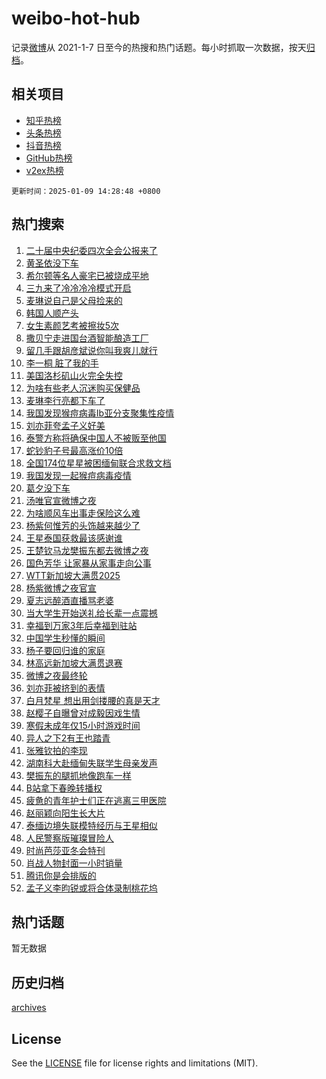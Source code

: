 # weibo-hot-hub

记录[微博](https://www.weibo.com)从 2021-1-7 日至今的热搜和热门话题。每小时抓取一次数据，按天[归档](archives)。

## 相关项目

- [知乎热榜](https://github.com/snaildev/zhihu-hot-hub)
- [头条热榜](https://github.com/snaildev/toutiao-hot-hub)
- [抖音热榜](https://github.com/snaildev/douyin-hot-hub)
- [GitHub热榜](https://github.com/snaildev/github-hot-hub)
- [v2ex热榜](https://github.com/snaildev/v2ex-hot-hub)


`更新时间：2025-01-09 14:28:48 +0800`

## 热门搜索

1. [二十届中央纪委四次全会公报来了](https://m.weibo.cn/search?containerid=100103type%3D1%26t%3D10%26q%3D%23%E4%BA%8C%E5%8D%81%E5%B1%8A%E4%B8%AD%E5%A4%AE%E7%BA%AA%E5%A7%94%E5%9B%9B%E6%AC%A1%E5%85%A8%E4%BC%9A%E5%85%AC%E6%8A%A5%E6%9D%A5%E4%BA%86%23&stream_entry_id=51&isnewpage=1&extparam=seat%3D1%26q%3D%2523%25E4%25BA%258C%25E5%258D%2581%25E5%25B1%258A%25E4%25B8%25AD%25E5%25A4%25AE%25E7%25BA%25AA%25E5%25A7%2594%25E5%259B%259B%25E6%25AC%25A1%25E5%2585%25A8%25E4%25BC%259A%25E5%2585%25AC%25E6%258A%25A5%25E6%259D%25A5%25E4%25BA%2586%2523%26filter_type%3Drealtimehot%26stream_entry_id%3D51%26pos%3D0%26dgr%3D0%26c_type%3D51%26cate%3D10103%26display_time%3D1736404127%26pre_seqid%3D173640412766401061067)
1. [黄圣依没下车](https://m.weibo.cn/search?containerid=100103type%3D1%26t%3D10%26q%3D%23%E9%BB%84%E5%9C%A3%E4%BE%9D%E6%B2%A1%E4%B8%8B%E8%BD%A6%23&stream_entry_id=31&isnewpage=1&extparam=seat%3D1%26q%3D%2523%25E9%25BB%2584%25E5%259C%25A3%25E4%25BE%259D%25E6%25B2%25A1%25E4%25B8%258B%25E8%25BD%25A6%2523%26dgr%3D0%26pos%3D0%26band_rank%3D1%26flag%3D2%26filter_type%3Drealtimehot%26cate%3D5001%26c_type%3D31%26lcate%3D5001%26stream_entry_id%3D31%26realpos%3D1%26display_time%3D1736404127%26pre_seqid%3D173640412766401061067)
1. [希尔顿等名人豪宅已被烧成平地](https://m.weibo.cn/search?containerid=100103type%3D1%26t%3D10%26q%3D%23%E5%B8%8C%E5%B0%94%E9%A1%BF%E7%AD%89%E5%90%8D%E4%BA%BA%E8%B1%AA%E5%AE%85%E5%B7%B2%E8%A2%AB%E7%83%A7%E6%88%90%E5%B9%B3%E5%9C%B0%23&stream_entry_id=31&isnewpage=1&extparam=seat%3D1%26q%3D%2523%25E5%25B8%258C%25E5%25B0%2594%25E9%25A1%25BF%25E7%25AD%2589%25E5%2590%258D%25E4%25BA%25BA%25E8%25B1%25AA%25E5%25AE%2585%25E5%25B7%25B2%25E8%25A2%25AB%25E7%2583%25A7%25E6%2588%2590%25E5%25B9%25B3%25E5%259C%25B0%2523%26dgr%3D0%26pos%3D1%26band_rank%3D2%26flag%3D1%26filter_type%3Drealtimehot%26cate%3D5001%26c_type%3D31%26lcate%3D5001%26stream_entry_id%3D31%26realpos%3D2%26display_time%3D1736404127%26pre_seqid%3D173640412766401061067)
1. [三九来了冷冷冷冷模式开启](https://m.weibo.cn/search?containerid=100103type%3D1%26t%3D10%26q%3D%23%E4%B8%89%E4%B9%9D%E6%9D%A5%E4%BA%86%E5%86%B7%E5%86%B7%E5%86%B7%E5%86%B7%E6%A8%A1%E5%BC%8F%E5%BC%80%E5%90%AF%23&stream_entry_id=31&isnewpage=1&extparam=seat%3D1%26q%3D%2523%25E4%25B8%2589%25E4%25B9%259D%25E6%259D%25A5%25E4%25BA%2586%25E5%2586%25B7%25E5%2586%25B7%25E5%2586%25B7%25E5%2586%25B7%25E6%25A8%25A1%25E5%25BC%258F%25E5%25BC%2580%25E5%2590%25AF%2523%26dgr%3D0%26pos%3D2%26band_rank%3D3%26flag%3D0%26filter_type%3Drealtimehot%26cate%3D5001%26c_type%3D31%26lcate%3D5001%26stream_entry_id%3D31%26realpos%3D3%26display_time%3D1736404127%26pre_seqid%3D173640412766401061067)
1. [麦琳说自己是父母捡来的](https://m.weibo.cn/search?containerid=100103type%3D1%26t%3D10%26q%3D%23%E9%BA%A6%E7%90%B3%E8%AF%B4%E8%87%AA%E5%B7%B1%E6%98%AF%E7%88%B6%E6%AF%8D%E6%8D%A1%E6%9D%A5%E7%9A%84%23&stream_entry_id=31&isnewpage=1&extparam=seat%3D1%26q%3D%2523%25E9%25BA%25A6%25E7%2590%25B3%25E8%25AF%25B4%25E8%2587%25AA%25E5%25B7%25B1%25E6%2598%25AF%25E7%2588%25B6%25E6%25AF%258D%25E6%258D%25A1%25E6%259D%25A5%25E7%259A%2584%2523%26dgr%3D0%26pos%3D3%26band_rank%3D4%26flag%3D1%26filter_type%3Drealtimehot%26cate%3D5001%26c_type%3D31%26lcate%3D5001%26stream_entry_id%3D31%26realpos%3D4%26display_time%3D1736404127%26pre_seqid%3D173640412766401061067)
1. [韩国人顺产头](https://m.weibo.cn/search?containerid=100103type%3D1%26t%3D10%26q%3D%E9%9F%A9%E5%9B%BD%E4%BA%BA%E9%A1%BA%E4%BA%A7%E5%A4%B4&stream_entry_id=31&isnewpage=1&extparam=seat%3D1%26q%3D%25E9%259F%25A9%25E5%259B%25BD%25E4%25BA%25BA%25E9%25A1%25BA%25E4%25BA%25A7%25E5%25A4%25B4%26dgr%3D0%26pos%3D4%26band_rank%3D5%26flag%3D2%26filter_type%3Drealtimehot%26cate%3D5001%26c_type%3D31%26lcate%3D5001%26stream_entry_id%3D31%26realpos%3D5%26display_time%3D1736404127%26pre_seqid%3D173640412766401061067)
1. [女生素颜艺考被擦妆5次](https://m.weibo.cn/search?containerid=100103type%3D1%26t%3D10%26q%3D%23%E5%A5%B3%E7%94%9F%E7%B4%A0%E9%A2%9C%E8%89%BA%E8%80%83%E8%A2%AB%E6%93%A6%E5%A6%865%E6%AC%A1%23&stream_entry_id=31&isnewpage=1&extparam=seat%3D1%26q%3D%2523%25E5%25A5%25B3%25E7%2594%259F%25E7%25B4%25A0%25E9%25A2%259C%25E8%2589%25BA%25E8%2580%2583%25E8%25A2%25AB%25E6%2593%25A6%25E5%25A6%25865%25E6%25AC%25A1%2523%26dgr%3D0%26pos%3D5%26band_rank%3D6%26flag%3D0%26filter_type%3Drealtimehot%26cate%3D5001%26c_type%3D31%26lcate%3D5001%26stream_entry_id%3D31%26realpos%3D6%26display_time%3D1736404127%26pre_seqid%3D173640412766401061067)
1. [撒贝宁走进国台酒智能酿造工厂](https://m.weibo.cn/search?containerid=100103type%3D1%26t%3D10%26q%3D%23%E6%92%92%E8%B4%9D%E5%AE%81%E8%B5%B0%E8%BF%9B%E5%9B%BD%E5%8F%B0%E9%85%92%E6%99%BA%E8%83%BD%E9%85%BF%E9%80%A0%E5%B7%A5%E5%8E%82%23&stream_entry_id=31&isnewpage=1&extparam=seat%3D1%26q%3D%2523%25E6%2592%2592%25E8%25B4%259D%25E5%25AE%2581%25E8%25B5%25B0%25E8%25BF%259B%25E5%259B%25BD%25E5%258F%25B0%25E9%2585%2592%25E6%2599%25BA%25E8%2583%25BD%25E9%2585%25BF%25E9%2580%25A0%25E5%25B7%25A5%25E5%258E%2582%2523%26stream_entry_id%3D31%26pos%3D6%26band_rank%3D7%26topic_ad%3D1%26adid%3D271858%26filter_type%3Drealtimehot%26is_ad_pos%3D1%26c_type%3D31%26lcate%3D5001%26dgr%3D0%26cate%3D5001%26display_time%3D1736404127%26pre_seqid%3D173640412766401061067)
1. [留几手跟胡彦斌说你叫我爽儿就行](https://m.weibo.cn/search?containerid=100103type%3D1%26t%3D10%26q%3D%23%E7%95%99%E5%87%A0%E6%89%8B%E8%B7%9F%E8%83%A1%E5%BD%A6%E6%96%8C%E8%AF%B4%E4%BD%A0%E5%8F%AB%E6%88%91%E7%88%BD%E5%84%BF%E5%B0%B1%E8%A1%8C%23&stream_entry_id=31&isnewpage=1&extparam=seat%3D1%26q%3D%2523%25E7%2595%2599%25E5%2587%25A0%25E6%2589%258B%25E8%25B7%259F%25E8%2583%25A1%25E5%25BD%25A6%25E6%2596%258C%25E8%25AF%25B4%25E4%25BD%25A0%25E5%258F%25AB%25E6%2588%2591%25E7%2588%25BD%25E5%2584%25BF%25E5%25B0%25B1%25E8%25A1%258C%2523%26dgr%3D0%26pos%3D7%26band_rank%3D7%26flag%3D1%26filter_type%3Drealtimehot%26cate%3D5001%26c_type%3D31%26lcate%3D5001%26stream_entry_id%3D31%26realpos%3D7%26display_time%3D1736404127%26pre_seqid%3D173640412766401061067)
1. [李一桐 脏了我的手](https://m.weibo.cn/search?containerid=100103type%3D1%26t%3D10%26q%3D%E6%9D%8E%E4%B8%80%E6%A1%90+%E8%84%8F%E4%BA%86%E6%88%91%E7%9A%84%E6%89%8B&stream_entry_id=31&isnewpage=1&extparam=seat%3D1%26q%3D%25E6%259D%258E%25E4%25B8%2580%25E6%25A1%2590%2520%25E8%2584%258F%25E4%25BA%2586%25E6%2588%2591%25E7%259A%2584%25E6%2589%258B%26dgr%3D0%26pos%3D8%26band_rank%3D8%26flag%3D2%26filter_type%3Drealtimehot%26cate%3D5001%26c_type%3D31%26lcate%3D5001%26stream_entry_id%3D31%26realpos%3D8%26display_time%3D1736404127%26pre_seqid%3D173640412766401061067)
1. [美国洛杉矶山火完全失控](https://m.weibo.cn/search?containerid=100103type%3D1%26t%3D10%26q%3D%23%E7%BE%8E%E5%9B%BD%E6%B4%9B%E6%9D%89%E7%9F%B6%E5%B1%B1%E7%81%AB%E5%AE%8C%E5%85%A8%E5%A4%B1%E6%8E%A7%23&stream_entry_id=31&isnewpage=1&extparam=seat%3D1%26q%3D%2523%25E7%25BE%258E%25E5%259B%25BD%25E6%25B4%259B%25E6%259D%2589%25E7%259F%25B6%25E5%25B1%25B1%25E7%2581%25AB%25E5%25AE%258C%25E5%2585%25A8%25E5%25A4%25B1%25E6%258E%25A7%2523%26dgr%3D0%26pos%3D9%26band_rank%3D9%26flag%3D0%26filter_type%3Drealtimehot%26cate%3D5001%26c_type%3D31%26lcate%3D5001%26stream_entry_id%3D31%26realpos%3D9%26display_time%3D1736404127%26pre_seqid%3D173640412766401061067)
1. [为啥有些老人沉迷购买保健品](https://m.weibo.cn/search?containerid=100103type%3D1%26t%3D10%26q%3D%23%E4%B8%BA%E5%95%A5%E6%9C%89%E4%BA%9B%E8%80%81%E4%BA%BA%E6%B2%89%E8%BF%B7%E8%B4%AD%E4%B9%B0%E4%BF%9D%E5%81%A5%E5%93%81%23&stream_entry_id=31&isnewpage=1&extparam=seat%3D1%26q%3D%2523%25E4%25B8%25BA%25E5%2595%25A5%25E6%259C%2589%25E4%25BA%259B%25E8%2580%2581%25E4%25BA%25BA%25E6%25B2%2589%25E8%25BF%25B7%25E8%25B4%25AD%25E4%25B9%25B0%25E4%25BF%259D%25E5%2581%25A5%25E5%2593%2581%2523%26dgr%3D0%26pos%3D10%26band_rank%3D10%26flag%3D1%26filter_type%3Drealtimehot%26cate%3D5001%26c_type%3D31%26lcate%3D5001%26stream_entry_id%3D31%26realpos%3D10%26display_time%3D1736404127%26pre_seqid%3D173640412766401061067)
1. [麦琳李行亮都下车了](https://m.weibo.cn/search?containerid=100103type%3D1%26t%3D10%26q%3D%23%E9%BA%A6%E7%90%B3%E6%9D%8E%E8%A1%8C%E4%BA%AE%E9%83%BD%E4%B8%8B%E8%BD%A6%E4%BA%86%23&stream_entry_id=31&isnewpage=1&extparam=seat%3D1%26q%3D%2523%25E9%25BA%25A6%25E7%2590%25B3%25E6%259D%258E%25E8%25A1%258C%25E4%25BA%25AE%25E9%2583%25BD%25E4%25B8%258B%25E8%25BD%25A6%25E4%25BA%2586%2523%26dgr%3D0%26pos%3D11%26band_rank%3D11%26flag%3D0%26filter_type%3Drealtimehot%26cate%3D5001%26c_type%3D31%26lcate%3D5001%26stream_entry_id%3D31%26realpos%3D11%26display_time%3D1736404127%26pre_seqid%3D173640412766401061067)
1. [我国发现猴痘病毒Ib亚分支聚集性疫情](https://m.weibo.cn/search?containerid=100103type%3D1%26t%3D10%26q%3D%23%E6%88%91%E5%9B%BD%E5%8F%91%E7%8E%B0%E7%8C%B4%E7%97%98%E7%97%85%E6%AF%92Ib%E4%BA%9A%E5%88%86%E6%94%AF%E8%81%9A%E9%9B%86%E6%80%A7%E7%96%AB%E6%83%85%23&stream_entry_id=31&isnewpage=1&extparam=seat%3D1%26q%3D%2523%25E6%2588%2591%25E5%259B%25BD%25E5%258F%2591%25E7%258E%25B0%25E7%258C%25B4%25E7%2597%2598%25E7%2597%2585%25E6%25AF%2592Ib%25E4%25BA%259A%25E5%2588%2586%25E6%2594%25AF%25E8%2581%259A%25E9%259B%2586%25E6%2580%25A7%25E7%2596%25AB%25E6%2583%2585%2523%26dgr%3D0%26pos%3D12%26band_rank%3D12%26flag%3D1%26filter_type%3Drealtimehot%26cate%3D5001%26c_type%3D31%26lcate%3D5001%26stream_entry_id%3D31%26realpos%3D12%26display_time%3D1736404127%26pre_seqid%3D173640412766401061067)
1. [刘亦菲夸孟子义好美](https://m.weibo.cn/search?containerid=100103type%3D1%26t%3D10%26q%3D%23%E5%88%98%E4%BA%A6%E8%8F%B2%E5%A4%B8%E5%AD%9F%E5%AD%90%E4%B9%89%E5%A5%BD%E7%BE%8E%23&stream_entry_id=31&isnewpage=1&extparam=seat%3D1%26q%3D%2523%25E5%2588%2598%25E4%25BA%25A6%25E8%258F%25B2%25E5%25A4%25B8%25E5%25AD%259F%25E5%25AD%2590%25E4%25B9%2589%25E5%25A5%25BD%25E7%25BE%258E%2523%26dgr%3D0%26pos%3D13%26band_rank%3D13%26flag%3D1%26filter_type%3Drealtimehot%26cate%3D5001%26c_type%3D31%26lcate%3D5001%26stream_entry_id%3D31%26realpos%3D13%26display_time%3D1736404127%26pre_seqid%3D173640412766401061067)
1. [泰警方称将确保中国人不被贩至他国](https://m.weibo.cn/search?containerid=100103type%3D1%26t%3D10%26q%3D%23%E6%B3%B0%E8%AD%A6%E6%96%B9%E7%A7%B0%E5%B0%86%E7%A1%AE%E4%BF%9D%E4%B8%AD%E5%9B%BD%E4%BA%BA%E4%B8%8D%E8%A2%AB%E8%B4%A9%E8%87%B3%E4%BB%96%E5%9B%BD%23&stream_entry_id=31&isnewpage=1&extparam=seat%3D1%26q%3D%2523%25E6%25B3%25B0%25E8%25AD%25A6%25E6%2596%25B9%25E7%25A7%25B0%25E5%25B0%2586%25E7%25A1%25AE%25E4%25BF%259D%25E4%25B8%25AD%25E5%259B%25BD%25E4%25BA%25BA%25E4%25B8%258D%25E8%25A2%25AB%25E8%25B4%25A9%25E8%2587%25B3%25E4%25BB%2596%25E5%259B%25BD%2523%26dgr%3D0%26pos%3D14%26band_rank%3D14%26flag%3D0%26filter_type%3Drealtimehot%26cate%3D5001%26c_type%3D31%26lcate%3D5001%26stream_entry_id%3D31%26realpos%3D14%26display_time%3D1736404127%26pre_seqid%3D173640412766401061067)
1. [蛇钞豹子号最高涨价10倍](https://m.weibo.cn/search?containerid=100103type%3D1%26t%3D10%26q%3D%23%E8%9B%87%E9%92%9E%E8%B1%B9%E5%AD%90%E5%8F%B7%E6%9C%80%E9%AB%98%E6%B6%A8%E4%BB%B710%E5%80%8D%23&stream_entry_id=31&isnewpage=1&extparam=seat%3D1%26q%3D%2523%25E8%259B%2587%25E9%2592%259E%25E8%25B1%25B9%25E5%25AD%2590%25E5%258F%25B7%25E6%259C%2580%25E9%25AB%2598%25E6%25B6%25A8%25E4%25BB%25B710%25E5%2580%258D%2523%26dgr%3D0%26pos%3D15%26band_rank%3D15%26flag%3D1%26filter_type%3Drealtimehot%26cate%3D5001%26c_type%3D31%26lcate%3D5001%26stream_entry_id%3D31%26realpos%3D15%26display_time%3D1736404127%26pre_seqid%3D173640412766401061067)
1. [全国174位星星被困缅甸联合求救文档](https://m.weibo.cn/search?containerid=100103type%3D1%26t%3D10%26q%3D%23%E5%85%A8%E5%9B%BD174%E4%BD%8D%E6%98%9F%E6%98%9F%E8%A2%AB%E5%9B%B0%E7%BC%85%E7%94%B8%E8%81%94%E5%90%88%E6%B1%82%E6%95%91%E6%96%87%E6%A1%A3%23&stream_entry_id=31&isnewpage=1&extparam=seat%3D1%26q%3D%2523%25E5%2585%25A8%25E5%259B%25BD174%25E4%25BD%258D%25E6%2598%259F%25E6%2598%259F%25E8%25A2%25AB%25E5%259B%25B0%25E7%25BC%2585%25E7%2594%25B8%25E8%2581%2594%25E5%2590%2588%25E6%25B1%2582%25E6%2595%2591%25E6%2596%2587%25E6%25A1%25A3%2523%26dgr%3D0%26pos%3D16%26band_rank%3D16%26flag%3D0%26filter_type%3Drealtimehot%26cate%3D5001%26c_type%3D31%26lcate%3D5001%26stream_entry_id%3D31%26realpos%3D16%26display_time%3D1736404127%26pre_seqid%3D173640412766401061067)
1. [我国发现一起猴痘病毒疫情](https://m.weibo.cn/search?containerid=100103type%3D1%26t%3D10%26q%3D%E6%88%91%E5%9B%BD%E5%8F%91%E7%8E%B0%E4%B8%80%E8%B5%B7%E7%8C%B4%E7%97%98%E7%97%85%E6%AF%92%E7%96%AB%E6%83%85&stream_entry_id=31&isnewpage=1&extparam=seat%3D1%26q%3D%25E6%2588%2591%25E5%259B%25BD%25E5%258F%2591%25E7%258E%25B0%25E4%25B8%2580%25E8%25B5%25B7%25E7%258C%25B4%25E7%2597%2598%25E7%2597%2585%25E6%25AF%2592%25E7%2596%25AB%25E6%2583%2585%26dgr%3D0%26pos%3D17%26band_rank%3D17%26flag%3D1%26filter_type%3Drealtimehot%26cate%3D5001%26c_type%3D31%26lcate%3D5001%26stream_entry_id%3D31%26realpos%3D17%26display_time%3D1736404127%26pre_seqid%3D173640412766401061067)
1. [葛夕没下车](https://m.weibo.cn/search?containerid=100103type%3D1%26t%3D10%26q%3D%E8%91%9B%E5%A4%95%E6%B2%A1%E4%B8%8B%E8%BD%A6&stream_entry_id=31&isnewpage=1&extparam=seat%3D1%26q%3D%25E8%2591%259B%25E5%25A4%2595%25E6%25B2%25A1%25E4%25B8%258B%25E8%25BD%25A6%26dgr%3D0%26pos%3D18%26band_rank%3D18%26flag%3D0%26filter_type%3Drealtimehot%26cate%3D5001%26c_type%3D31%26lcate%3D5001%26stream_entry_id%3D31%26realpos%3D18%26display_time%3D1736404127%26pre_seqid%3D173640412766401061067)
1. [汤唯官宣微博之夜](https://m.weibo.cn/search?containerid=100103type%3D1%26t%3D10%26q%3D%23%E6%B1%A4%E5%94%AF%E5%AE%98%E5%AE%A3%E5%BE%AE%E5%8D%9A%E4%B9%8B%E5%A4%9C%23&stream_entry_id=31&isnewpage=1&extparam=seat%3D1%26q%3D%2523%25E6%25B1%25A4%25E5%2594%25AF%25E5%25AE%2598%25E5%25AE%25A3%25E5%25BE%25AE%25E5%258D%259A%25E4%25B9%258B%25E5%25A4%259C%2523%26dgr%3D0%26pos%3D19%26band_rank%3D19%26flag%3D1%26filter_type%3Drealtimehot%26cate%3D5001%26c_type%3D31%26lcate%3D5001%26stream_entry_id%3D31%26realpos%3D19%26display_time%3D1736404127%26pre_seqid%3D173640412766401061067)
1. [为啥顺风车出事走保险这么难](https://m.weibo.cn/search?containerid=100103type%3D1%26t%3D10%26q%3D%23%E4%B8%BA%E5%95%A5%E9%A1%BA%E9%A3%8E%E8%BD%A6%E5%87%BA%E4%BA%8B%E8%B5%B0%E4%BF%9D%E9%99%A9%E8%BF%99%E4%B9%88%E9%9A%BE%23&stream_entry_id=31&isnewpage=1&extparam=seat%3D1%26q%3D%2523%25E4%25B8%25BA%25E5%2595%25A5%25E9%25A1%25BA%25E9%25A3%258E%25E8%25BD%25A6%25E5%2587%25BA%25E4%25BA%258B%25E8%25B5%25B0%25E4%25BF%259D%25E9%2599%25A9%25E8%25BF%2599%25E4%25B9%2588%25E9%259A%25BE%2523%26dgr%3D0%26pos%3D20%26band_rank%3D20%26flag%3D1%26filter_type%3Drealtimehot%26cate%3D5001%26c_type%3D31%26lcate%3D5001%26stream_entry_id%3D31%26realpos%3D20%26display_time%3D1736404127%26pre_seqid%3D173640412766401061067)
1. [杨紫何惟芳的头饰越来越少了](https://m.weibo.cn/search?containerid=100103type%3D1%26t%3D10%26q%3D%E6%9D%A8%E7%B4%AB%E4%BD%95%E6%83%9F%E8%8A%B3%E7%9A%84%E5%A4%B4%E9%A5%B0%E8%B6%8A%E6%9D%A5%E8%B6%8A%E5%B0%91%E4%BA%86&stream_entry_id=31&isnewpage=1&extparam=seat%3D1%26q%3D%25E6%259D%25A8%25E7%25B4%25AB%25E4%25BD%2595%25E6%2583%259F%25E8%258A%25B3%25E7%259A%2584%25E5%25A4%25B4%25E9%25A5%25B0%25E8%25B6%258A%25E6%259D%25A5%25E8%25B6%258A%25E5%25B0%2591%25E4%25BA%2586%26dgr%3D0%26pos%3D21%26band_rank%3D21%26flag%3D1%26filter_type%3Drealtimehot%26cate%3D5001%26c_type%3D31%26lcate%3D5001%26stream_entry_id%3D31%26realpos%3D21%26display_time%3D1736404127%26pre_seqid%3D173640412766401061067)
1. [王星泰国获救最该感谢谁](https://m.weibo.cn/search?containerid=100103type%3D1%26t%3D10%26q%3D%23%E7%8E%8B%E6%98%9F%E6%B3%B0%E5%9B%BD%E8%8E%B7%E6%95%91%E6%9C%80%E8%AF%A5%E6%84%9F%E8%B0%A2%E8%B0%81%23&stream_entry_id=31&isnewpage=1&extparam=seat%3D1%26q%3D%2523%25E7%258E%258B%25E6%2598%259F%25E6%25B3%25B0%25E5%259B%25BD%25E8%258E%25B7%25E6%2595%2591%25E6%259C%2580%25E8%25AF%25A5%25E6%2584%259F%25E8%25B0%25A2%25E8%25B0%2581%2523%26dgr%3D0%26pos%3D22%26band_rank%3D22%26flag%3D1%26filter_type%3Drealtimehot%26cate%3D5001%26c_type%3D31%26lcate%3D5001%26stream_entry_id%3D31%26realpos%3D22%26display_time%3D1736404127%26pre_seqid%3D173640412766401061067)
1. [王楚钦马龙樊振东都去微博之夜](https://m.weibo.cn/search?containerid=100103type%3D1%26t%3D10%26q%3D%23%E7%8E%8B%E6%A5%9A%E9%92%A6%E9%A9%AC%E9%BE%99%E6%A8%8A%E6%8C%AF%E4%B8%9C%E9%83%BD%E5%8E%BB%E5%BE%AE%E5%8D%9A%E4%B9%8B%E5%A4%9C%23&stream_entry_id=31&isnewpage=1&extparam=seat%3D1%26q%3D%2523%25E7%258E%258B%25E6%25A5%259A%25E9%2592%25A6%25E9%25A9%25AC%25E9%25BE%2599%25E6%25A8%258A%25E6%258C%25AF%25E4%25B8%259C%25E9%2583%25BD%25E5%258E%25BB%25E5%25BE%25AE%25E5%258D%259A%25E4%25B9%258B%25E5%25A4%259C%2523%26dgr%3D0%26pos%3D23%26band_rank%3D23%26flag%3D1%26filter_type%3Drealtimehot%26cate%3D5001%26c_type%3D31%26lcate%3D5001%26stream_entry_id%3D31%26realpos%3D23%26display_time%3D1736404127%26pre_seqid%3D173640412766401061067)
1. [国色芳华 让家暴从家事走向公事](https://m.weibo.cn/search?containerid=100103type%3D1%26t%3D10%26q%3D%E5%9B%BD%E8%89%B2%E8%8A%B3%E5%8D%8E+%E8%AE%A9%E5%AE%B6%E6%9A%B4%E4%BB%8E%E5%AE%B6%E4%BA%8B%E8%B5%B0%E5%90%91%E5%85%AC%E4%BA%8B&stream_entry_id=31&isnewpage=1&extparam=seat%3D1%26q%3D%25E5%259B%25BD%25E8%2589%25B2%25E8%258A%25B3%25E5%258D%258E%2520%25E8%25AE%25A9%25E5%25AE%25B6%25E6%259A%25B4%25E4%25BB%258E%25E5%25AE%25B6%25E4%25BA%258B%25E8%25B5%25B0%25E5%2590%2591%25E5%2585%25AC%25E4%25BA%258B%26dgr%3D0%26pos%3D24%26band_rank%3D24%26flag%3D1%26filter_type%3Drealtimehot%26cate%3D5001%26c_type%3D31%26lcate%3D5001%26stream_entry_id%3D31%26realpos%3D24%26display_time%3D1736404127%26pre_seqid%3D173640412766401061067)
1. [WTT新加坡大满贯2025](https://m.weibo.cn/search?containerid=100103type%3D1%26t%3D10%26q%3D%23WTT%E6%96%B0%E5%8A%A0%E5%9D%A1%E5%A4%A7%E6%BB%A1%E8%B4%AF2025%23&stream_entry_id=31&isnewpage=1&extparam=seat%3D1%26q%3D%2523WTT%25E6%2596%25B0%25E5%258A%25A0%25E5%259D%25A1%25E5%25A4%25A7%25E6%25BB%25A1%25E8%25B4%25AF2025%2523%26dgr%3D0%26pos%3D25%26band_rank%3D25%26flag%3D1%26filter_type%3Drealtimehot%26cate%3D5001%26c_type%3D31%26lcate%3D5001%26stream_entry_id%3D31%26realpos%3D25%26display_time%3D1736404127%26pre_seqid%3D173640412766401061067)
1. [杨紫微博之夜官宣](https://m.weibo.cn/search?containerid=100103type%3D1%26t%3D10%26q%3D%23%E6%9D%A8%E7%B4%AB%E5%BE%AE%E5%8D%9A%E4%B9%8B%E5%A4%9C%E5%AE%98%E5%AE%A3%23&stream_entry_id=31&isnewpage=1&extparam=seat%3D1%26q%3D%2523%25E6%259D%25A8%25E7%25B4%25AB%25E5%25BE%25AE%25E5%258D%259A%25E4%25B9%258B%25E5%25A4%259C%25E5%25AE%2598%25E5%25AE%25A3%2523%26dgr%3D0%26pos%3D26%26band_rank%3D26%26flag%3D1%26filter_type%3Drealtimehot%26cate%3D5001%26c_type%3D31%26lcate%3D5001%26stream_entry_id%3D31%26realpos%3D26%26display_time%3D1736404127%26pre_seqid%3D173640412766401061067)
1. [夏志远醉酒直播骂老婆](https://m.weibo.cn/search?containerid=100103type%3D1%26t%3D10%26q%3D%23%E5%A4%8F%E5%BF%97%E8%BF%9C%E9%86%89%E9%85%92%E7%9B%B4%E6%92%AD%E9%AA%82%E8%80%81%E5%A9%86%23&stream_entry_id=31&isnewpage=1&extparam=seat%3D1%26q%3D%2523%25E5%25A4%258F%25E5%25BF%2597%25E8%25BF%259C%25E9%2586%2589%25E9%2585%2592%25E7%259B%25B4%25E6%2592%25AD%25E9%25AA%2582%25E8%2580%2581%25E5%25A9%2586%2523%26dgr%3D0%26pos%3D27%26band_rank%3D27%26flag%3D0%26filter_type%3Drealtimehot%26cate%3D5001%26c_type%3D31%26lcate%3D5001%26stream_entry_id%3D31%26realpos%3D27%26display_time%3D1736404127%26pre_seqid%3D173640412766401061067)
1. [当大学生开始送礼给长辈一点震撼](https://m.weibo.cn/search?containerid=100103type%3D1%26t%3D10%26q%3D%E5%BD%93%E5%A4%A7%E5%AD%A6%E7%94%9F%E5%BC%80%E5%A7%8B%E9%80%81%E7%A4%BC%E7%BB%99%E9%95%BF%E8%BE%88%E4%B8%80%E7%82%B9%E9%9C%87%E6%92%BC&stream_entry_id=31&isnewpage=1&extparam=seat%3D1%26q%3D%25E5%25BD%2593%25E5%25A4%25A7%25E5%25AD%25A6%25E7%2594%259F%25E5%25BC%2580%25E5%25A7%258B%25E9%2580%2581%25E7%25A4%25BC%25E7%25BB%2599%25E9%2595%25BF%25E8%25BE%2588%25E4%25B8%2580%25E7%2582%25B9%25E9%259C%2587%25E6%2592%25BC%26dgr%3D0%26pos%3D28%26band_rank%3D28%26flag%3D1%26filter_type%3Drealtimehot%26cate%3D5001%26c_type%3D31%26lcate%3D5001%26stream_entry_id%3D31%26realpos%3D28%26display_time%3D1736404127%26pre_seqid%3D173640412766401061067)
1. [幸福到万家3年后幸福到驻站](https://m.weibo.cn/search?containerid=100103type%3D1%26t%3D10%26q%3D%E5%B9%B8%E7%A6%8F%E5%88%B0%E4%B8%87%E5%AE%B63%E5%B9%B4%E5%90%8E%E5%B9%B8%E7%A6%8F%E5%88%B0%E9%A9%BB%E7%AB%99&stream_entry_id=31&isnewpage=1&extparam=seat%3D1%26q%3D%25E5%25B9%25B8%25E7%25A6%258F%25E5%2588%25B0%25E4%25B8%2587%25E5%25AE%25B63%25E5%25B9%25B4%25E5%2590%258E%25E5%25B9%25B8%25E7%25A6%258F%25E5%2588%25B0%25E9%25A9%25BB%25E7%25AB%2599%26dgr%3D0%26pos%3D29%26band_rank%3D29%26flag%3D1%26filter_type%3Drealtimehot%26cate%3D5001%26c_type%3D31%26lcate%3D5001%26stream_entry_id%3D31%26realpos%3D29%26display_time%3D1736404127%26pre_seqid%3D173640412766401061067)
1. [中国学生秒懂的瞬间](https://m.weibo.cn/search?containerid=100103type%3D1%26t%3D10%26q%3D%E4%B8%AD%E5%9B%BD%E5%AD%A6%E7%94%9F%E7%A7%92%E6%87%82%E7%9A%84%E7%9E%AC%E9%97%B4&stream_entry_id=31&isnewpage=1&extparam=seat%3D1%26q%3D%25E4%25B8%25AD%25E5%259B%25BD%25E5%25AD%25A6%25E7%2594%259F%25E7%25A7%2592%25E6%2587%2582%25E7%259A%2584%25E7%259E%25AC%25E9%2597%25B4%26dgr%3D0%26pos%3D30%26band_rank%3D30%26flag%3D1%26filter_type%3Drealtimehot%26cate%3D5001%26c_type%3D31%26lcate%3D5001%26stream_entry_id%3D31%26realpos%3D30%26display_time%3D1736404127%26pre_seqid%3D173640412766401061067)
1. [杨子要回归谁的家庭](https://m.weibo.cn/search?containerid=100103type%3D1%26t%3D10%26q%3D%E6%9D%A8%E5%AD%90%E8%A6%81%E5%9B%9E%E5%BD%92%E8%B0%81%E7%9A%84%E5%AE%B6%E5%BA%AD&stream_entry_id=31&isnewpage=1&extparam=seat%3D1%26q%3D%25E6%259D%25A8%25E5%25AD%2590%25E8%25A6%2581%25E5%259B%259E%25E5%25BD%2592%25E8%25B0%2581%25E7%259A%2584%25E5%25AE%25B6%25E5%25BA%25AD%26dgr%3D0%26pos%3D31%26band_rank%3D31%26flag%3D1%26filter_type%3Drealtimehot%26cate%3D5001%26c_type%3D31%26lcate%3D5001%26stream_entry_id%3D31%26realpos%3D31%26display_time%3D1736404127%26pre_seqid%3D173640412766401061067)
1. [林高远新加坡大满贯退赛](https://m.weibo.cn/search?containerid=100103type%3D1%26t%3D10%26q%3D%23%E6%9E%97%E9%AB%98%E8%BF%9C%E6%96%B0%E5%8A%A0%E5%9D%A1%E5%A4%A7%E6%BB%A1%E8%B4%AF%E9%80%80%E8%B5%9B%23&stream_entry_id=31&isnewpage=1&extparam=seat%3D1%26q%3D%2523%25E6%259E%2597%25E9%25AB%2598%25E8%25BF%259C%25E6%2596%25B0%25E5%258A%25A0%25E5%259D%25A1%25E5%25A4%25A7%25E6%25BB%25A1%25E8%25B4%25AF%25E9%2580%2580%25E8%25B5%259B%2523%26dgr%3D0%26pos%3D32%26band_rank%3D32%26flag%3D1%26filter_type%3Drealtimehot%26cate%3D5001%26c_type%3D31%26lcate%3D5001%26stream_entry_id%3D31%26realpos%3D32%26display_time%3D1736404127%26pre_seqid%3D173640412766401061067)
1. [微博之夜最终轮](https://m.weibo.cn/search?containerid=100103type%3D1%26t%3D10%26q%3D%23%E5%BE%AE%E5%8D%9A%E4%B9%8B%E5%A4%9C%E6%9C%80%E7%BB%88%E8%BD%AE%23&stream_entry_id=31&isnewpage=1&extparam=seat%3D1%26q%3D%2523%25E5%25BE%25AE%25E5%258D%259A%25E4%25B9%258B%25E5%25A4%259C%25E6%259C%2580%25E7%25BB%2588%25E8%25BD%25AE%2523%26dgr%3D0%26pos%3D33%26band_rank%3D33%26flag%3D0%26filter_type%3Drealtimehot%26cate%3D5001%26c_type%3D31%26lcate%3D5001%26stream_entry_id%3D31%26realpos%3D33%26display_time%3D1736404127%26pre_seqid%3D173640412766401061067)
1. [刘亦菲被挤到的表情](https://m.weibo.cn/search?containerid=100103type%3D1%26t%3D10%26q%3D%23%E5%88%98%E4%BA%A6%E8%8F%B2%E8%A2%AB%E6%8C%A4%E5%88%B0%E7%9A%84%E8%A1%A8%E6%83%85%23&stream_entry_id=31&isnewpage=1&extparam=seat%3D1%26q%3D%2523%25E5%2588%2598%25E4%25BA%25A6%25E8%258F%25B2%25E8%25A2%25AB%25E6%258C%25A4%25E5%2588%25B0%25E7%259A%2584%25E8%25A1%25A8%25E6%2583%2585%2523%26dgr%3D0%26pos%3D34%26band_rank%3D34%26flag%3D0%26filter_type%3Drealtimehot%26cate%3D5001%26c_type%3D31%26lcate%3D5001%26stream_entry_id%3D31%26realpos%3D34%26display_time%3D1736404127%26pre_seqid%3D173640412766401061067)
1. [白月梵星 想出用剑搂腰的真是天才](https://m.weibo.cn/search?containerid=100103type%3D1%26t%3D10%26q%3D%E7%99%BD%E6%9C%88%E6%A2%B5%E6%98%9F+%E6%83%B3%E5%87%BA%E7%94%A8%E5%89%91%E6%90%82%E8%85%B0%E7%9A%84%E7%9C%9F%E6%98%AF%E5%A4%A9%E6%89%8D&stream_entry_id=31&isnewpage=1&extparam=seat%3D1%26q%3D%25E7%2599%25BD%25E6%259C%2588%25E6%25A2%25B5%25E6%2598%259F%2520%25E6%2583%25B3%25E5%2587%25BA%25E7%2594%25A8%25E5%2589%2591%25E6%2590%2582%25E8%2585%25B0%25E7%259A%2584%25E7%259C%259F%25E6%2598%25AF%25E5%25A4%25A9%25E6%2589%258D%26dgr%3D0%26pos%3D35%26band_rank%3D35%26flag%3D1%26filter_type%3Drealtimehot%26cate%3D5001%26c_type%3D31%26lcate%3D5001%26stream_entry_id%3D31%26realpos%3D35%26display_time%3D1736404127%26pre_seqid%3D173640412766401061067)
1. [赵樱子自曝曾对成毅因戏生情](https://m.weibo.cn/search?containerid=100103type%3D1%26t%3D10%26q%3D%23%E8%B5%B5%E6%A8%B1%E5%AD%90%E8%87%AA%E6%9B%9D%E6%9B%BE%E5%AF%B9%E6%88%90%E6%AF%85%E5%9B%A0%E6%88%8F%E7%94%9F%E6%83%85%23&stream_entry_id=31&isnewpage=1&extparam=seat%3D1%26q%3D%2523%25E8%25B5%25B5%25E6%25A8%25B1%25E5%25AD%2590%25E8%2587%25AA%25E6%259B%259D%25E6%259B%25BE%25E5%25AF%25B9%25E6%2588%2590%25E6%25AF%2585%25E5%259B%25A0%25E6%2588%258F%25E7%2594%259F%25E6%2583%2585%2523%26dgr%3D0%26pos%3D36%26band_rank%3D36%26flag%3D0%26filter_type%3Drealtimehot%26cate%3D5001%26c_type%3D31%26lcate%3D5001%26stream_entry_id%3D31%26realpos%3D36%26display_time%3D1736404127%26pre_seqid%3D173640412766401061067)
1. [寒假未成年仅15小时游戏时间](https://m.weibo.cn/search?containerid=100103type%3D1%26t%3D10%26q%3D%23%E5%AF%92%E5%81%87%E6%9C%AA%E6%88%90%E5%B9%B4%E4%BB%8515%E5%B0%8F%E6%97%B6%E6%B8%B8%E6%88%8F%E6%97%B6%E9%97%B4%23&stream_entry_id=31&isnewpage=1&extparam=seat%3D1%26q%3D%2523%25E5%25AF%2592%25E5%2581%2587%25E6%259C%25AA%25E6%2588%2590%25E5%25B9%25B4%25E4%25BB%258515%25E5%25B0%258F%25E6%2597%25B6%25E6%25B8%25B8%25E6%2588%258F%25E6%2597%25B6%25E9%2597%25B4%2523%26dgr%3D0%26pos%3D37%26band_rank%3D37%26flag%3D1%26filter_type%3Drealtimehot%26cate%3D5001%26c_type%3D31%26lcate%3D5001%26stream_entry_id%3D31%26realpos%3D37%26display_time%3D1736404127%26pre_seqid%3D173640412766401061067)
1. [异人之下2有王也踏青](https://m.weibo.cn/search?containerid=100103type%3D1%26t%3D10%26q%3D%E5%BC%82%E4%BA%BA%E4%B9%8B%E4%B8%8B2%E6%9C%89%E7%8E%8B%E4%B9%9F%E8%B8%8F%E9%9D%92&stream_entry_id=31&isnewpage=1&extparam=seat%3D1%26q%3D%25E5%25BC%2582%25E4%25BA%25BA%25E4%25B9%258B%25E4%25B8%258B2%25E6%259C%2589%25E7%258E%258B%25E4%25B9%259F%25E8%25B8%258F%25E9%259D%2592%26dgr%3D0%26pos%3D38%26band_rank%3D38%26flag%3D1%26filter_type%3Drealtimehot%26cate%3D5001%26c_type%3D31%26lcate%3D5001%26stream_entry_id%3D31%26realpos%3D38%26display_time%3D1736404127%26pre_seqid%3D173640412766401061067)
1. [张雅钦拍的李现](https://m.weibo.cn/search?containerid=100103type%3D1%26t%3D10%26q%3D%23%E5%BC%A0%E9%9B%85%E9%92%A6%E6%8B%8D%E7%9A%84%E6%9D%8E%E7%8E%B0%23&stream_entry_id=31&isnewpage=1&extparam=seat%3D1%26q%3D%2523%25E5%25BC%25A0%25E9%259B%2585%25E9%2592%25A6%25E6%258B%258D%25E7%259A%2584%25E6%259D%258E%25E7%258E%25B0%2523%26dgr%3D0%26pos%3D39%26band_rank%3D39%26flag%3D1%26filter_type%3Drealtimehot%26cate%3D5001%26c_type%3D31%26lcate%3D5001%26stream_entry_id%3D31%26realpos%3D39%26display_time%3D1736404127%26pre_seqid%3D173640412766401061067)
1. [湖南科大赴缅甸失联学生母亲发声](https://m.weibo.cn/search?containerid=100103type%3D1%26t%3D10%26q%3D%23%E6%B9%96%E5%8D%97%E7%A7%91%E5%A4%A7%E8%B5%B4%E7%BC%85%E7%94%B8%E5%A4%B1%E8%81%94%E5%AD%A6%E7%94%9F%E6%AF%8D%E4%BA%B2%E5%8F%91%E5%A3%B0%23&stream_entry_id=31&isnewpage=1&extparam=seat%3D1%26q%3D%2523%25E6%25B9%2596%25E5%258D%2597%25E7%25A7%2591%25E5%25A4%25A7%25E8%25B5%25B4%25E7%25BC%2585%25E7%2594%25B8%25E5%25A4%25B1%25E8%2581%2594%25E5%25AD%25A6%25E7%2594%259F%25E6%25AF%258D%25E4%25BA%25B2%25E5%258F%2591%25E5%25A3%25B0%2523%26dgr%3D0%26pos%3D40%26band_rank%3D40%26flag%3D1%26filter_type%3Drealtimehot%26cate%3D5001%26c_type%3D31%26lcate%3D5001%26stream_entry_id%3D31%26realpos%3D40%26display_time%3D1736404127%26pre_seqid%3D173640412766401061067)
1. [樊振东的腿抓地像跑车一样](https://m.weibo.cn/search?containerid=100103type%3D1%26t%3D10%26q%3D%23%E6%A8%8A%E6%8C%AF%E4%B8%9C%E7%9A%84%E8%85%BF%E6%8A%93%E5%9C%B0%E5%83%8F%E8%B7%91%E8%BD%A6%E4%B8%80%E6%A0%B7%23&stream_entry_id=31&isnewpage=1&extparam=seat%3D1%26q%3D%2523%25E6%25A8%258A%25E6%258C%25AF%25E4%25B8%259C%25E7%259A%2584%25E8%2585%25BF%25E6%258A%2593%25E5%259C%25B0%25E5%2583%258F%25E8%25B7%2591%25E8%25BD%25A6%25E4%25B8%2580%25E6%25A0%25B7%2523%26dgr%3D0%26pos%3D41%26band_rank%3D41%26flag%3D1%26filter_type%3Drealtimehot%26cate%3D5001%26c_type%3D31%26lcate%3D5001%26stream_entry_id%3D31%26realpos%3D41%26display_time%3D1736404127%26pre_seqid%3D173640412766401061067)
1. [B站拿下春晚转播权](https://m.weibo.cn/search?containerid=100103type%3D1%26t%3D10%26q%3D%23B%E7%AB%99%E6%8B%BF%E4%B8%8B%E6%98%A5%E6%99%9A%E8%BD%AC%E6%92%AD%E6%9D%83%23&stream_entry_id=31&isnewpage=1&extparam=seat%3D1%26q%3D%2523B%25E7%25AB%2599%25E6%258B%25BF%25E4%25B8%258B%25E6%2598%25A5%25E6%2599%259A%25E8%25BD%25AC%25E6%2592%25AD%25E6%259D%2583%2523%26dgr%3D0%26pos%3D42%26band_rank%3D42%26flag%3D0%26filter_type%3Drealtimehot%26cate%3D5001%26c_type%3D31%26lcate%3D5001%26stream_entry_id%3D31%26realpos%3D42%26display_time%3D1736404127%26pre_seqid%3D173640412766401061067)
1. [疲惫的青年护士们正在逃离三甲医院](https://m.weibo.cn/search?containerid=100103type%3D1%26t%3D10%26q%3D%23%E7%96%B2%E6%83%AB%E7%9A%84%E9%9D%92%E5%B9%B4%E6%8A%A4%E5%A3%AB%E4%BB%AC%E6%AD%A3%E5%9C%A8%E9%80%83%E7%A6%BB%E4%B8%89%E7%94%B2%E5%8C%BB%E9%99%A2%23&stream_entry_id=31&isnewpage=1&extparam=seat%3D1%26q%3D%2523%25E7%2596%25B2%25E6%2583%25AB%25E7%259A%2584%25E9%259D%2592%25E5%25B9%25B4%25E6%258A%25A4%25E5%25A3%25AB%25E4%25BB%25AC%25E6%25AD%25A3%25E5%259C%25A8%25E9%2580%2583%25E7%25A6%25BB%25E4%25B8%2589%25E7%2594%25B2%25E5%258C%25BB%25E9%2599%25A2%2523%26dgr%3D0%26pos%3D43%26band_rank%3D43%26flag%3D1%26filter_type%3Drealtimehot%26cate%3D5001%26c_type%3D31%26lcate%3D5001%26stream_entry_id%3D31%26realpos%3D43%26display_time%3D1736404127%26pre_seqid%3D173640412766401061067)
1. [赵丽颖向阳生长大片](https://m.weibo.cn/search?containerid=100103type%3D1%26t%3D10%26q%3D%23%E8%B5%B5%E4%B8%BD%E9%A2%96%E5%90%91%E9%98%B3%E7%94%9F%E9%95%BF%E5%A4%A7%E7%89%87%23&stream_entry_id=31&isnewpage=1&extparam=seat%3D1%26q%3D%2523%25E8%25B5%25B5%25E4%25B8%25BD%25E9%25A2%2596%25E5%2590%2591%25E9%2598%25B3%25E7%2594%259F%25E9%2595%25BF%25E5%25A4%25A7%25E7%2589%2587%2523%26dgr%3D0%26pos%3D44%26band_rank%3D44%26flag%3D1%26filter_type%3Drealtimehot%26cate%3D5001%26c_type%3D31%26lcate%3D5001%26stream_entry_id%3D31%26realpos%3D44%26display_time%3D1736404127%26pre_seqid%3D173640412766401061067)
1. [泰缅边境失联模特经历与王星相似](https://m.weibo.cn/search?containerid=100103type%3D1%26t%3D10%26q%3D%23%E6%B3%B0%E7%BC%85%E8%BE%B9%E5%A2%83%E5%A4%B1%E8%81%94%E6%A8%A1%E7%89%B9%E7%BB%8F%E5%8E%86%E4%B8%8E%E7%8E%8B%E6%98%9F%E7%9B%B8%E4%BC%BC%23&stream_entry_id=31&isnewpage=1&extparam=seat%3D1%26q%3D%2523%25E6%25B3%25B0%25E7%25BC%2585%25E8%25BE%25B9%25E5%25A2%2583%25E5%25A4%25B1%25E8%2581%2594%25E6%25A8%25A1%25E7%2589%25B9%25E7%25BB%258F%25E5%258E%2586%25E4%25B8%258E%25E7%258E%258B%25E6%2598%259F%25E7%259B%25B8%25E4%25BC%25BC%2523%26dgr%3D0%26pos%3D45%26band_rank%3D45%26flag%3D0%26filter_type%3Drealtimehot%26cate%3D5001%26c_type%3D31%26lcate%3D5001%26stream_entry_id%3D31%26realpos%3D45%26display_time%3D1736404127%26pre_seqid%3D173640412766401061067)
1. [人民警察版璀璨冒险人](https://m.weibo.cn/search?containerid=100103type%3D1%26t%3D10%26q%3D%23%E4%BA%BA%E6%B0%91%E8%AD%A6%E5%AF%9F%E7%89%88%E7%92%80%E7%92%A8%E5%86%92%E9%99%A9%E4%BA%BA%23&stream_entry_id=31&isnewpage=1&extparam=seat%3D1%26q%3D%2523%25E4%25BA%25BA%25E6%25B0%2591%25E8%25AD%25A6%25E5%25AF%259F%25E7%2589%2588%25E7%2592%2580%25E7%2592%25A8%25E5%2586%2592%25E9%2599%25A9%25E4%25BA%25BA%2523%26dgr%3D0%26pos%3D46%26band_rank%3D46%26flag%3D1%26filter_type%3Drealtimehot%26cate%3D5001%26c_type%3D31%26lcate%3D5001%26stream_entry_id%3D31%26realpos%3D46%26display_time%3D1736404127%26pre_seqid%3D173640412766401061067)
1. [时尚芭莎亚冬会特刊](https://m.weibo.cn/search?containerid=100103type%3D1%26t%3D10%26q%3D%23%E6%97%B6%E5%B0%9A%E8%8A%AD%E8%8E%8E%E4%BA%9A%E5%86%AC%E4%BC%9A%E7%89%B9%E5%88%8A%23&stream_entry_id=31&isnewpage=1&extparam=seat%3D1%26q%3D%2523%25E6%2597%25B6%25E5%25B0%259A%25E8%258A%25AD%25E8%258E%258E%25E4%25BA%259A%25E5%2586%25AC%25E4%25BC%259A%25E7%2589%25B9%25E5%2588%258A%2523%26dgr%3D0%26pos%3D47%26band_rank%3D47%26flag%3D1%26filter_type%3Drealtimehot%26cate%3D5001%26c_type%3D31%26lcate%3D5001%26stream_entry_id%3D31%26realpos%3D47%26display_time%3D1736404127%26pre_seqid%3D173640412766401061067)
1. [肖战人物封面一小时销量](https://m.weibo.cn/search?containerid=100103type%3D1%26t%3D10%26q%3D%23%E8%82%96%E6%88%98%E4%BA%BA%E7%89%A9%E5%B0%81%E9%9D%A2%E4%B8%80%E5%B0%8F%E6%97%B6%E9%94%80%E9%87%8F%23&stream_entry_id=31&isnewpage=1&extparam=seat%3D1%26q%3D%2523%25E8%2582%2596%25E6%2588%2598%25E4%25BA%25BA%25E7%2589%25A9%25E5%25B0%2581%25E9%259D%25A2%25E4%25B8%2580%25E5%25B0%258F%25E6%2597%25B6%25E9%2594%2580%25E9%2587%258F%2523%26dgr%3D0%26pos%3D48%26band_rank%3D48%26flag%3D1%26filter_type%3Drealtimehot%26cate%3D5001%26c_type%3D31%26lcate%3D5001%26stream_entry_id%3D31%26realpos%3D48%26display_time%3D1736404127%26pre_seqid%3D173640412766401061067)
1. [腾讯你是会排版的](https://m.weibo.cn/search?containerid=100103type%3D1%26t%3D10%26q%3D%E8%85%BE%E8%AE%AF%E4%BD%A0%E6%98%AF%E4%BC%9A%E6%8E%92%E7%89%88%E7%9A%84&stream_entry_id=31&isnewpage=1&extparam=seat%3D1%26q%3D%25E8%2585%25BE%25E8%25AE%25AF%25E4%25BD%25A0%25E6%2598%25AF%25E4%25BC%259A%25E6%258E%2592%25E7%2589%2588%25E7%259A%2584%26dgr%3D0%26pos%3D49%26band_rank%3D49%26flag%3D1%26filter_type%3Drealtimehot%26cate%3D5001%26c_type%3D31%26lcate%3D5001%26stream_entry_id%3D31%26realpos%3D49%26display_time%3D1736404127%26pre_seqid%3D173640412766401061067)
1. [孟子义李昀锐或将合体录制桃花坞](https://m.weibo.cn/search?containerid=100103type%3D1%26t%3D10%26q%3D%23%E5%AD%9F%E5%AD%90%E4%B9%89%E6%9D%8E%E6%98%80%E9%94%90%E6%88%96%E5%B0%86%E5%90%88%E4%BD%93%E5%BD%95%E5%88%B6%E6%A1%83%E8%8A%B1%E5%9D%9E%23&stream_entry_id=31&isnewpage=1&extparam=seat%3D1%26q%3D%2523%25E5%25AD%259F%25E5%25AD%2590%25E4%25B9%2589%25E6%259D%258E%25E6%2598%2580%25E9%2594%2590%25E6%2588%2596%25E5%25B0%2586%25E5%2590%2588%25E4%25BD%2593%25E5%25BD%2595%25E5%2588%25B6%25E6%25A1%2583%25E8%258A%25B1%25E5%259D%259E%2523%26dgr%3D0%26pos%3D50%26band_rank%3D50%26flag%3D0%26filter_type%3Drealtimehot%26cate%3D5001%26c_type%3D31%26lcate%3D5001%26stream_entry_id%3D31%26realpos%3D50%26display_time%3D1736404127%26pre_seqid%3D173640412766401061067)

## 热门话题

暂无数据

## 历史归档

[archives](archives)

## License

See the [LICENSE](LICENSE) file for license rights and limitations (MIT).
